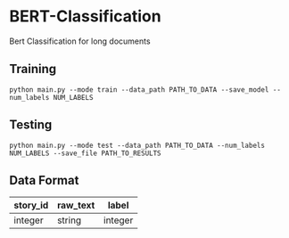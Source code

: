 # BERT-Classification
Bert Classification for long documents

## Training
```python main.py --mode train --data_path PATH_TO_DATA --save_model --num_labels NUM_LABELS```

## Testing
```python main.py --mode test --data_path PATH_TO_DATA --num_labels NUM_LABELS --save_file PATH_TO_RESULTS```

## Data Format

story_id  | raw_text | label
------------- | ------------- | -------------
integer  | string | integer
